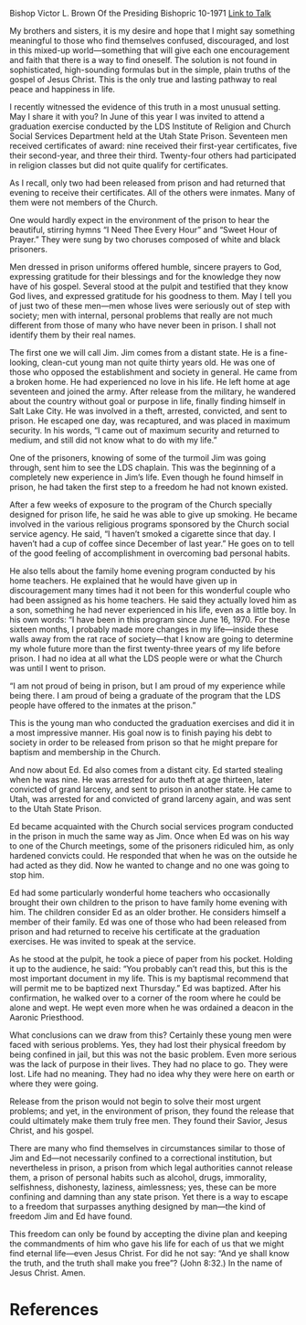 Bishop Victor L. Brown
Of the Presiding Bishopric
10-1971
[Link to Talk](https://www.churchofjesuschrist.org/study/general-conference/1971/10/i-was-in-prison-and-ye-came-unto-me?lang=eng)

My brothers and sisters, it is my desire and hope that I might say something meaningful to those who find themselves confused, discouraged, and lost in this mixed-up world—something that will give each one encouragement and faith that there is a way to find oneself. The solution is not found in sophisticated, high-sounding formulas but in the simple, plain truths of the gospel of Jesus Christ. This is the only true and lasting pathway to real peace and happiness in life.

I recently witnessed the evidence of this truth in a most unusual setting. May I share it with you? In June of this year I was invited to attend a graduation exercise conducted by the LDS Institute of Religion and Church Social Services Department held at the Utah State Prison. Seventeen men received certificates of award: nine received their first-year certificates, five their second-year, and three their third. Twenty-four others had participated in religion classes but did not quite qualify for certificates.

As I recall, only two had been released from prison and had returned that evening to receive their certificates. All of the others were inmates. Many of them were not members of the Church.

One would hardly expect in the environment of the prison to hear the beautiful, stirring hymns “I Need Thee Every Hour” and “Sweet Hour of Prayer.” They were sung by two choruses composed of white and black prisoners.

Men dressed in prison uniforms offered humble, sincere prayers to God, expressing gratitude for their blessings and for the knowledge they now have of his gospel. Several stood at the pulpit and testified that they know God lives, and expressed gratitude for his goodness to them. May I tell you of just two of these men—men whose lives were seriously out of step with society; men with internal, personal problems that really are not much different from those of many who have never been in prison. I shall not identify them by their real names.

The first one we will call Jim. Jim comes from a distant state. He is a fine-looking, clean-cut young man not quite thirty years old. He was one of those who opposed the establishment and society in general. He came from a broken home. He had experienced no love in his life. He left home at age seventeen and joined the army. After release from the military, he wandered about the country without goal or purpose in life, finally finding himself in Salt Lake City. He was involved in a theft, arrested, convicted, and sent to prison. He escaped one day, was recaptured, and was placed in maximum security. In his words, “I came out of maximum security and returned to medium, and still did not know what to do with my life.”

One of the prisoners, knowing of some of the turmoil Jim was going through, sent him to see the LDS chaplain. This was the beginning of a completely new experience in Jim’s life. Even though he found himself in prison, he had taken the first step to a freedom he had not known existed.

After a few weeks of exposure to the program of the Church specially designed for prison life, he said he was able to give up smoking. He became involved in the various religious programs sponsored by the Church social service agency. He said, “I haven’t smoked a cigarette since that day. I haven’t had a cup of coffee since December of last year.” He goes on to tell of the good feeling of accomplishment in overcoming bad personal habits.

He also tells about the family home evening program conducted by his home teachers. He explained that he would have given up in discouragement many times had it not been for this wonderful couple who had been assigned as his home teachers. He said they actually loved him as a son, something he had never experienced in his life, even as a little boy. In his own words: “I have been in this program since June 16, 1970. For these sixteen months, I probably made more changes in my life—inside these walls away from the rat race of society—that I know are going to determine my whole future more than the first twenty-three years of my life before prison. I had no idea at all what the LDS people were or what the Church was until I went to prison.

“I am not proud of being in prison, but I am proud of my experience while being there. I am proud of being a graduate of the program that the LDS people have offered to the inmates at the prison.”

This is the young man who conducted the graduation exercises and did it in a most impressive manner. His goal now is to finish paying his debt to society in order to be released from prison so that he might prepare for baptism and membership in the Church.

And now about Ed. Ed also comes from a distant city. Ed started stealing when he was nine. He was arrested for auto theft at age thirteen, later convicted of grand larceny, and sent to prison in another state. He came to Utah, was arrested for and convicted of grand larceny again, and was sent to the Utah State Prison.

Ed became acquainted with the Church social services program conducted in the prison in much the same way as Jim. Once when Ed was on his way to one of the Church meetings, some of the prisoners ridiculed him, as only hardened convicts could. He responded that when he was on the outside he had acted as they did. Now he wanted to change and no one was going to stop him.

Ed had some particularly wonderful home teachers who occasionally brought their own children to the prison to have family home evening with him. The children consider Ed as an older brother. He considers himself a member of their family. Ed was one of those who had been released from prison and had returned to receive his certificate at the graduation exercises. He was invited to speak at the service.

As he stood at the pulpit, he took a piece of paper from his pocket. Holding it up to the audience, he said: “You probably can’t read this, but this is the most important document in my life. This is my baptismal recommend that will permit me to be baptized next Thursday.” Ed was baptized. After his confirmation, he walked over to a corner of the room where he could be alone and wept. He wept even more when he was ordained a deacon in the Aaronic Priesthood.

What conclusions can we draw from this? Certainly these young men were faced with serious problems. Yes, they had lost their physical freedom by being confined in jail, but this was not the basic problem. Even more serious was the lack of purpose in their lives. They had no place to go. They were lost. Life had no meaning. They had no idea why they were here on earth or where they were going.

Release from the prison would not begin to solve their most urgent problems; and yet, in the environment of prison, they found the release that could ultimately make them truly free men. They found their Savior, Jesus Christ, and his gospel.

There are many who find themselves in circumstances similar to those of Jim and Ed—not necessarily confined to a correctional institution, but nevertheless in prison, a prison from which legal authorities cannot release them, a prison of personal habits such as alcohol, drugs, immorality, selfishness, dishonesty, laziness, aimlessness; yes, these can be more confining and damning than any state prison. Yet there is a way to escape to a freedom that surpasses anything designed by man—the kind of freedom Jim and Ed have found.

This freedom can only be found by accepting the divine plan and keeping the commandments of him who gave his life for each of us that we might find eternal life—even Jesus Christ. For did he not say: “And ye shall know the truth, and the truth shall make you free”? (John 8:32.) In the name of Jesus Christ. Amen.

# References
